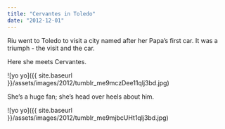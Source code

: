 ```yaml
---
title: "Cervantes in Toledo"
date: "2012-12-01"
---
```


Riu went to Toledo to visit a city named after her Papa’s first car. It was a triumph - the visit and the car.

Here she meets Cervantes.

![yo yo]({{ site.baseurl }}/assets/images/2012/tumblr_me9mczDee11qlj3bd.jpg)

She’s a huge fan; she’s head over heels about him.

![yo yo]({{ site.baseurl }}/assets/images/2012/tumblr_me9mjbcUHt1qlj3bd.jpg)
